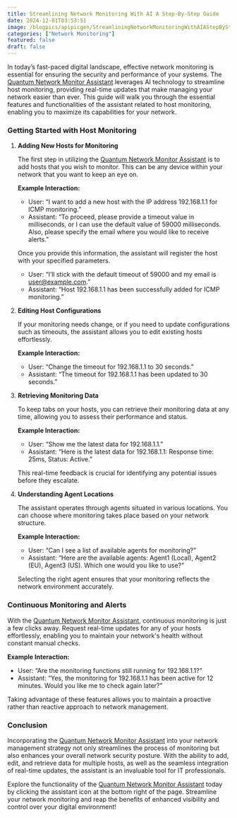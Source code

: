 ```yaml
---
title: Streamlining Network Monitoring With AI A Step-By-Step Guide
date: 2024-12-01T03:53:51
image: /blogpics/apipicgen/StreamliningNetworkMonitoringWithAIAStepByStepGuide-GBO2QBP0FW.jpg
categories: ["Network Monitoring"]
featured: false
draft: false
---
```

In today’s fast-paced digital landscape, effective network monitoring is essential for ensuring the security and performance of your systems. The [Quantum Network Monitor Assistant](https://readyforquantum.com/?assistant=open) leverages AI technology to streamline host monitoring, providing real-time updates that make managing your network easier than ever. This guide will walk you through the essential features and functionalities of the assistant related to host monitoring, enabling you to maximize its capabilities for your network.

### Getting Started with Host Monitoring

1. **Adding New Hosts for Monitoring**

   The first step in utilizing the [Quantum Network Monitor Assistant](https://readyforquantum.com/?assistant=open) is to add hosts that you wish to monitor. This can be any device within your network that you want to keep an eye on.

   **Example Interaction:**
   - User: “I want to add a new host with the IP address 192.168.1.1 for ICMP monitoring.”
   - Assistant: “To proceed, please provide a timeout value in milliseconds, or I can use the default value of 59000 milliseconds. Also, please specify the email where you would like to receive alerts.”

   Once you provide this information, the assistant will register the host with your specified parameters. 

   - User: “I’ll stick with the default timeout of 59000 and my email is user@example.com.”
   - Assistant: “Host 192.168.1.1 has been successfully added for ICMP monitoring.”

2. **Editing Host Configurations**

   If your monitoring needs change, or if you need to update configurations such as timeouts, the assistant allows you to edit existing hosts effortlessly.

   **Example Interaction:**
   - User: “Change the timeout for 192.168.1.1 to 30 seconds.”
   - Assistant: “The timeout for 192.168.1.1 has been updated to 30 seconds.”

3. **Retrieving Monitoring Data**

   To keep tabs on your hosts, you can retrieve their monitoring data at any time, allowing you to assess their performance and status.

   **Example Interaction:**
   - User: “Show me the latest data for 192.168.1.1.”
   - Assistant: “Here is the latest data for 192.168.1.1: Response time: 25ms, Status: Active.”

   This real-time feedback is crucial for identifying any potential issues before they escalate.

4. **Understanding Agent Locations**

   The assistant operates through agents situated in various locations. You can choose where monitoring takes place based on your network structure.

   **Example Interaction:**
   - User: “Can I see a list of available agents for monitoring?”
   - Assistant: “Here are the available agents: Agent1 (Local), Agent2 (EU), Agent3 (US). Which one would you like to use?”

   Selecting the right agent ensures that your monitoring reflects the network environment accurately.

### Continuous Monitoring and Alerts

With the [Quantum Network Monitor Assistant](https://readyforquantum.com/?assistant=open), continuous monitoring is just a few clicks away. Request real-time updates for any of your hosts effortlessly, enabling you to maintain your network's health without constant manual checks.

   **Example Interaction:**
   - User: “Are the monitoring functions still running for 192.168.1.1?”
   - Assistant: “Yes, the monitoring for 192.168.1.1 has been active for 12 minutes. Would you like me to check again later?”

Taking advantage of these features allows you to maintain a proactive rather than reactive approach to network management.

### Conclusion

Incorporating the [Quantum Network Monitor Assistant](https://readyforquantum.com/?assistant=open) into your network management strategy not only streamlines the process of monitoring but also enhances your overall network security posture. With the ability to add, edit, and retrieve data for multiple hosts, as well as the seamless integration of real-time updates, the assistant is an invaluable tool for IT professionals.

Explore the functionality of the [Quantum Network Monitor Assistant](https://readyforquantum.com/?assistant=open) today by clicking the assistant icon at the bottom right of the page. Streamline your network monitoring and reap the benefits of enhanced visibility and control over your digital environment!